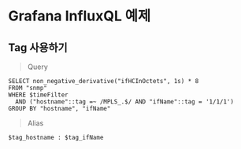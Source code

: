 # Grafana InfluxQL 예제

## Tag 사용하기

> Query

```
SELECT non_negative_derivative("ifHCInOctets", 1s) * 8 
FROM "snmp" 
WHERE $timeFilter 
  AND ("hostname"::tag =~ /MPLS_.$/ AND "ifName"::tag = '1/1/1')
GROUP BY "hostname", "ifName"
```

> Alias

```
$tag_hostname : $tag_ifName
```
